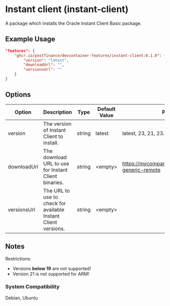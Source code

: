 # Instant client (instant-client)

A package which installs the Oracle Instant Client Basic package.

## Example Usage

```json
"features": {
    "ghcr.io/postfinance/devcontainer-features/instant-client:0.1.0": {
        "version": "latest",
        "downloadUrl": "",
        "versionsUrl": ""
    }
}
```

## Options

| Option | Description | Type | Default Value | Proposals |
|-----|-----|-----|-----|-----|
| version | The version of Instant Client to install. | string | latest | latest, 23, 21, 23.8.0.25.04 |
| downloadUrl | The download URL to use for Instant Client binaries. | string | &lt;empty&gt; | https://mycompany.com/artifactory/oracle-generic-remote |
| versionsUrl | The URL to use to check for available Instant Client versions. | string | &lt;empty&gt; |  |

## Notes

Restrictions:
* Versions **below 19** are not supported! 
* Version 21 is not supported for ARM!

### System Compatibility

Debian, Ubuntu